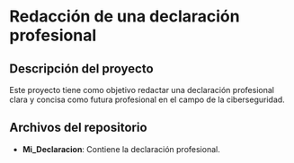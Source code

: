 # Redacción de una declaración profesional

## Descripción del proyecto
Este proyecto tiene como objetivo redactar una declaración profesional clara y concisa como futura profesional en el campo de la ciberseguridad.

## Archivos del repositorio
- **Mi_Declaracion**: Contiene la declaración profesional.

